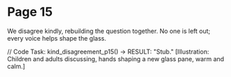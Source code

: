 # Page 15

We disagree kindly, rebuilding the question together.
No one is left out; every voice helps shape the glass.

// Code Task: kind_disagreement_p15() → RESULT: "Stub."
[Illustration: Children and adults discussing, hands shaping a new glass pane, warm and calm.]
